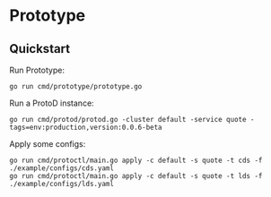 # Prototype


## Quickstart
Run Prototype:
```
go run cmd/prototype/prototype.go
```

Run a ProtoD instance:
```
go run cmd/protod/protod.go -cluster default -service quote -tags=env:production,version:0.0.6-beta
```

Apply some configs:
```
go run cmd/protoctl/main.go apply -c default -s quote -t cds -f ./example/configs/cds.yaml
go run cmd/protoctl/main.go apply -c default -s quote -t lds -f ./example/configs/lds.yaml
```

